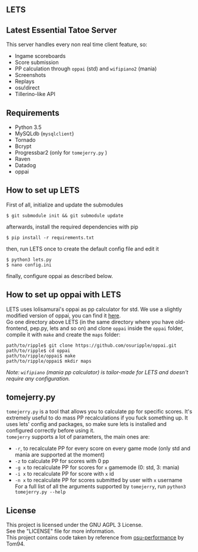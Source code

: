 ## LETS
## Latest Essential Tatoe Server
This server handles every non real time client feature, so:
- Ingame scoreboards
- Score submission
- PP calculation through `oppai` (std) and `wifipiano2` (mania)
- Screenshots
- Replays
- osu!direct
- Tillerino-like API

## Requirements
- Python 3.5
- MySQLdb (`mysqlclient`)
- Tornado
- Bcrypt
- Progressbar2 (only for `tomejerry.py`  )
- Raven
- Datadog
- oppai

## How to set up LETS
First of all, initialize and update the submodules
```
$ git submodule init && git submodule update
```
afterwards, install the required dependencies with pip
```
$ pip install -r requirements.txt
```
then, run LETS once to create the default config file and edit it
```
$ python3 lets.py
$ nano config.ini
```
finally, configure oppai as described below.

## How to set up oppai with LETS
LETS uses lolisamurai's oppai as pp calculator for std. We use a slightly modified version of oppai, you can find it [here](https://github.com/osuripple/oppai).  
Go one directory above LETS (in the same directory where you have old-frontend, pep.py, lets and so on) and clone `oppai` inside the `oppai` folder, compile it with `make` and create the `maps` folder:
```
path/to/ripple$ git clone https://github.com/osuripple/oppai.git
path/to/ripple$ cd oppai
path/to/ripple/oppai$ make
path/to/ripple/oppai$ mkdir maps
```
*Note: `wifipiano` (mania pp calculator) is tailor-made for LETS and doesn't require any configuration.*

## tomejerry.py
`tomejerry.py` is a tool that allows you to calculate pp for specific scores. It's extremely useful to do mass PP recalculations if you fuck something up. It uses lets' config and packages, so make sure lets is installed and configured correctly before using it.  
`tomejerry` supports a lot of parameters, the main ones are:  
- `-r`, to recalculate PP for every score on every game mode (only std and mania are supported at the moment)    
- `-z` to calculate PP for scores with 0 pp  
- `-g x` to recalculate PP for scores for `x` gamemode (0: std, 3: mania)  
- `-i x` to recalculate PP for score with `x` id  
- `-n x` to recalculate PP for scores submitted by user with `x` username  
For a full list of all the arguments supported by `tomejerry`, run `python3 tomejerry.py --help`

## License
This project is licensed under the GNU AGPL 3 License.  
See the "LICENSE" file for more information.  
This project contains code taken by reference from [osu-performance](https://github.com/ppy/osu-performance) by Tom94.
